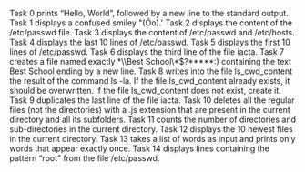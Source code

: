 Task 0 prints “Hello, World”, followed by a new line to the standard output.
Task 1 displays a confused smiley "(Ôo).'
Task 2 displays the content of the /etc/passwd file.
Task 3 displays the content of /etc/passwd and /etc/hosts.
Task 4 displays the last 10 lines of /etc/passwd.
Task 5 displays the first 10 lines of /etc/passwd.
Task 6 displays the third line of the file iacta.
Task 7 creates a file named exactly \*\\\Best School\\\*$\?\*\*\*\*\*:) containing the text Best School ending by a new line.
Task 8 writes into the file ls_cwd_content the result of the command ls -la. If the file ls_cwd_content already exists, it should be overwritten. If the file ls_cwd_content does not exist, create it.
Task 9 duplicates the last line of the file iacta.
Task 10 deletes all the regular files (not the directories) with a .js extension that are present in the current directory and all its subfolders.
Task 11 counts the number of directories and sub-directories in the current directory.
Task 12 displays the 10 newest files in the current directory.
Task 13 takes a list of words as input and prints only words that appear exactly once.
Task 14 displays lines containing the pattern “root” from the file /etc/passwd.
